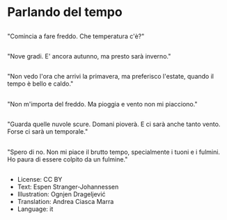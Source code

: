 # Parlando del tempo

##
"Comincia a fare freddo. Che temperatura c'è?"

##
"Nove gradi. E' ancora autunno, ma presto sarà inverno."

##
"Non vedo l'ora che arrivi la primavera, ma preferisco l'estate, quando il tempo è bello e caldo."

##
"Non m'importa del freddo. Ma pioggia e vento non mi piacciono."

##
"Guarda quelle nuvole scure. Domani pioverà. E ci sarà anche tanto vento. Forse ci sarà un temporale."

##
"Spero di no. Non mi piace il brutto tempo, specialmente i tuoni e i fulmini. Ho paura di essere colpito da un fulmine."

##
* License: CC BY
* Text: Espen Stranger-Johannessen
* Illustration: Ognjen Drageljević
* Translation: Andrea Ciasca Marra
* Language: it
